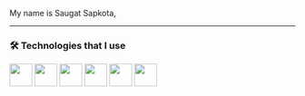 

My name is Saugat Sapkota, 


---

### 🛠 Technologies that I use
<img src="https://img.shields.io/badge/HTML5-E34F26?style=for-the-badge&logo=html5&logoColor=white" height="40">
  <img src="https://img.shields.io/badge/CSS3-1572B6?style=for-the-badge&logo=css3&logoColor=white" height="40">
  <img src="https://img.shields.io/badge/TAILWINDCSS-06B6D4?style=for-the-badge&logo=tailwindcss&logoColor=white" height="40">
  <img src="https://img.shields.io/badge/JAVASCRIPT-F7DF1E?style=for-the-badge&logo=javascript&logoColor=black" height="40">
  <img src="https://img.shields.io/badge/PHOTOSHOP-31A8FF?style=for-the-badge&logo=adobephotoshop&logoColor=white" height="40">
  <img src="https://img.shields.io/badge/PREMIERE_PRO-9999FF?style=for-the-badge&logo=adobepremierepro&logoColor=white" height="40">
